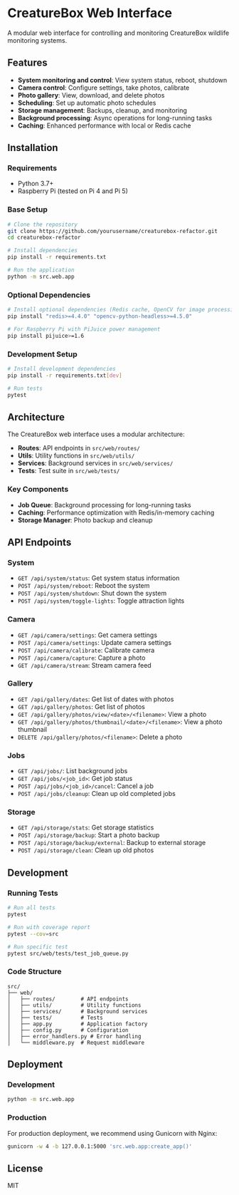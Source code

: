 # CreatureBox Web Interface

A modular web interface for controlling and monitoring CreatureBox wildlife monitoring systems.

## Features

- **System monitoring and control**: View system status, reboot, shutdown
- **Camera control**: Configure settings, take photos, calibrate
- **Photo gallery**: View, download, and delete photos
- **Scheduling**: Set up automatic photo schedules
- **Storage management**: Backups, cleanup, and monitoring
- **Background processing**: Async operations for long-running tasks
- **Caching**: Enhanced performance with local or Redis cache

## Installation

### Requirements

- Python 3.7+
- Raspberry Pi (tested on Pi 4 and Pi 5)

### Base Setup

```bash
# Clone the repository
git clone https://github.com/yourusername/creaturebox-refactor.git
cd creaturebox-refactor

# Install dependencies
pip install -r requirements.txt

# Run the application
python -m src.web.app
```

### Optional Dependencies

```bash
# Install optional dependencies (Redis cache, OpenCV for image processing)
pip install "redis>=4.4.0" "opencv-python-headless>=4.5.0"

# For Raspberry Pi with PiJuice power management
pip install pijuice>=1.6
```

### Development Setup

```bash
# Install development dependencies
pip install -r requirements.txt[dev]

# Run tests
pytest
```

## Architecture

The CreatureBox web interface uses a modular architecture:

- **Routes**: API endpoints in `src/web/routes/`
- **Utils**: Utility functions in `src/web/utils/`
- **Services**: Background services in `src/web/services/`
- **Tests**: Test suite in `src/web/tests/`

### Key Components

- **Job Queue**: Background processing for long-running tasks
- **Caching**: Performance optimization with Redis/in-memory caching
- **Storage Manager**: Photo backup and cleanup

## API Endpoints

### System

- `GET /api/system/status`: Get system status information
- `POST /api/system/reboot`: Reboot the system
- `POST /api/system/shutdown`: Shut down the system
- `POST /api/system/toggle-lights`: Toggle attraction lights

### Camera

- `GET /api/camera/settings`: Get camera settings
- `POST /api/camera/settings`: Update camera settings
- `POST /api/camera/calibrate`: Calibrate camera
- `POST /api/camera/capture`: Capture a photo
- `GET /api/camera/stream`: Stream camera feed

### Gallery

- `GET /api/gallery/dates`: Get list of dates with photos
- `GET /api/gallery/photos`: Get list of photos
- `GET /api/gallery/photos/view/<date>/<filename>`: View a photo
- `GET /api/gallery/photos/thumbnail/<date>/<filename>`: View a photo thumbnail
- `DELETE /api/gallery/photos/<filename>`: Delete a photo

### Jobs

- `GET /api/jobs/`: List background jobs
- `GET /api/jobs/<job_id>`: Get job status
- `POST /api/jobs/<job_id>/cancel`: Cancel a job
- `POST /api/jobs/cleanup`: Clean up old completed jobs

### Storage

- `GET /api/storage/stats`: Get storage statistics
- `POST /api/storage/backup`: Start a photo backup
- `POST /api/storage/backup/external`: Backup to external storage
- `POST /api/storage/clean`: Clean up old photos

## Development

### Running Tests

```bash
# Run all tests
pytest

# Run with coverage report
pytest --cov=src

# Run specific test
pytest src/web/tests/test_job_queue.py
```

### Code Structure

```
src/
├── web/
│   ├── routes/        # API endpoints
│   ├── utils/         # Utility functions
│   ├── services/      # Background services
│   ├── tests/         # Tests
│   ├── app.py         # Application factory
│   ├── config.py      # Configuration
│   ├── error_handlers.py # Error handling
│   └── middleware.py  # Request middleware
```

## Deployment

### Development

```bash
python -m src.web.app
```

### Production

For production deployment, we recommend using Gunicorn with Nginx:

```bash
gunicorn -w 4 -b 127.0.0.1:5000 'src.web.app:create_app()'
```

## License

MIT
